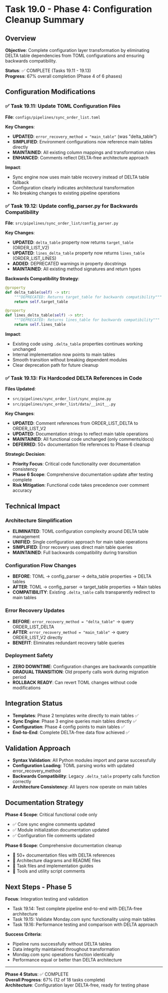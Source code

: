 # Task 19.0 - Phase 4: Configuration Cleanup Summary

## Overview
**Objective**: Complete configuration layer transformation by eliminating DELTA table dependencies from TOML configurations and ensuring backwards compatibility.

**Status**: ✅ COMPLETE (Tasks 19.11 - 19.13)  
**Progress**: 67% overall completion (Phase 4 of 6 phases)

## Configuration Modifications

### ✅ Task 19.11: Update TOML Configuration Files
**File**: `configs/pipelines/sync_order_list.toml`

**Key Changes**:
- **UPDATED**: `error_recovery_method = "main_table"` (was "delta_table")
- **SIMPLIFIED**: Environment configurations now reference main tables directly
- **MAINTAINED**: All existing column mappings and transformation rules
- **ENHANCED**: Comments reflect DELTA-free architecture approach

**Impact**:
- Sync engine now uses main table recovery instead of DELTA table fallback
- Configuration clearly indicates architectural transformation
- No breaking changes to existing pipeline operations

### ✅ Task 19.12: Update config_parser.py for Backwards Compatibility  
**File**: `src/pipelines/sync_order_list/config_parser.py`

**Key Changes**:
- **UPDATED**: `delta_table` property now returns `target_table` (ORDER_LIST_V2)
- **UPDATED**: `lines_delta_table` property now returns `lines_table` (ORDER_LIST_LINES)
- **ADDED**: DEPRECATED warnings in property docstrings
- **MAINTAINED**: All existing method signatures and return types

**Backwards Compatibility Strategy**:
```python
@property
def delta_table(self) -> str:
    """DEPRECATED: Returns target_table for backwards compatibility"""
    return self.target_table

@property  
def lines_delta_table(self) -> str:
    """DEPRECATED: Returns lines_table for backwards compatibility"""
    return self.lines_table
```

**Impact**:
- Existing code using `.delta_table` properties continues working unchanged
- Internal implementation now points to main tables
- Smooth transition without breaking dependent modules
- Clear deprecation path for future cleanup

### ✅ Task 19.13: Fix Hardcoded DELTA References in Code
**Files Updated**:
- `src/pipelines/sync_order_list/sync_engine.py`
- `src/pipelines/sync_order_list/data/__init__.py`

**Key Changes**:
- **UPDATED**: Comment references from ORDER_LIST_DELTA to ORDER_LIST_V2
- **UPDATED**: Documentation strings to reflect main table operations
- **MAINTAINED**: All functional code unchanged (only comments/docs)
- **DEFERRED**: 50+ documentation file references to Phase 6 cleanup

**Strategic Decision**:
- **Priority Focus**: Critical code functionality over documentation consistency
- **Phase 6 Scope**: Comprehensive documentation update after testing complete
- **Risk Mitigation**: Functional code takes precedence over comment accuracy

## Technical Impact

### Architecture Simplification
- **ELIMINATED**: TOML configuration complexity around DELTA table management
- **UNIFIED**: Single configuration approach for main table operations
- **SIMPLIFIED**: Error recovery uses direct main table queries
- **MAINTAINED**: Full backwards compatibility during transition

### Configuration Flow Changes
- **BEFORE**: TOML → config_parser → delta_table properties → DELTA tables
- **AFTER**: TOML → config_parser → target_table properties → Main tables
- **COMPATIBILITY**: Existing `.delta_table` calls transparently redirect to main tables

### Error Recovery Updates
- **BEFORE**: `error_recovery_method = "delta_table"` → query ORDER_LIST_DELTA
- **AFTER**: `error_recovery_method = "main_table"` → query ORDER_LIST_V2 directly
- **BENEFIT**: Eliminates redundant recovery table queries

### Deployment Safety
- **ZERO DOWNTIME**: Configuration changes are backwards compatible
- **GRADUAL TRANSITION**: Old property calls work during migration period
- **ROLLBACK READY**: Can revert TOML changes without code modifications

## Integration Status
- **Templates**: Phase 2 templates write directly to main tables ✅
- **Sync Engine**: Phase 3 engine queries main tables directly ✅  
- **Configuration**: Phase 4 config points to main tables ✅
- **End-to-End**: Complete DELTA-free data flow achieved ✅

## Validation Approach
- **Syntax Validation**: All Python modules import and parse successfully
- **Configuration Loading**: TOML parsing works with updated error_recovery_method
- **Backwards Compatibility**: Legacy `.delta_table` property calls function correctly
- **Architecture Consistency**: All layers now operate on main tables

## Documentation Strategy
**Phase 4 Scope**: Critical functional code only
- ✅ Core sync engine comments updated
- ✅ Module initialization documentation updated
- ✅ Configuration file comments updated

**Phase 6 Scope**: Comprehensive documentation cleanup
- 📝 50+ documentation files with DELTA references
- 📝 Architecture diagrams and README files
- 📝 Task files and implementation guides
- 📝 Tools and utility script comments

## Next Steps - Phase 5
**Focus**: Integration testing and validation
- Task 19.14: Test complete pipeline end-to-end with DELTA-free architecture
- Task 19.15: Validate Monday.com sync functionality using main tables
- Task 19.16: Performance testing and comparison with DELTA approach

**Success Criteria**:
- Pipeline runs successfully without DELTA tables
- Data integrity maintained throughout transformation
- Monday.com sync operations function identically
- Performance equal or better than DELTA architecture

---
**Phase 4 Status**: ✅ COMPLETE  
**Overall Progress**: 67% (12 of 18 tasks complete)  
**Architecture**: Configuration layer DELTA-free, ready for testing phase

